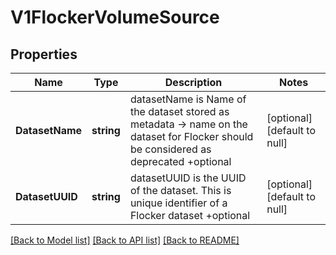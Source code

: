 # V1FlockerVolumeSource

## Properties
Name | Type | Description | Notes
------------ | ------------- | ------------- | -------------
**DatasetName** | **string** | datasetName is Name of the dataset stored as metadata -&gt; name on the dataset for Flocker should be considered as deprecated +optional | [optional] [default to null]
**DatasetUUID** | **string** | datasetUUID is the UUID of the dataset. This is unique identifier of a Flocker dataset +optional | [optional] [default to null]

[[Back to Model list]](../README.md#documentation-for-models) [[Back to API list]](../README.md#documentation-for-api-endpoints) [[Back to README]](../README.md)

